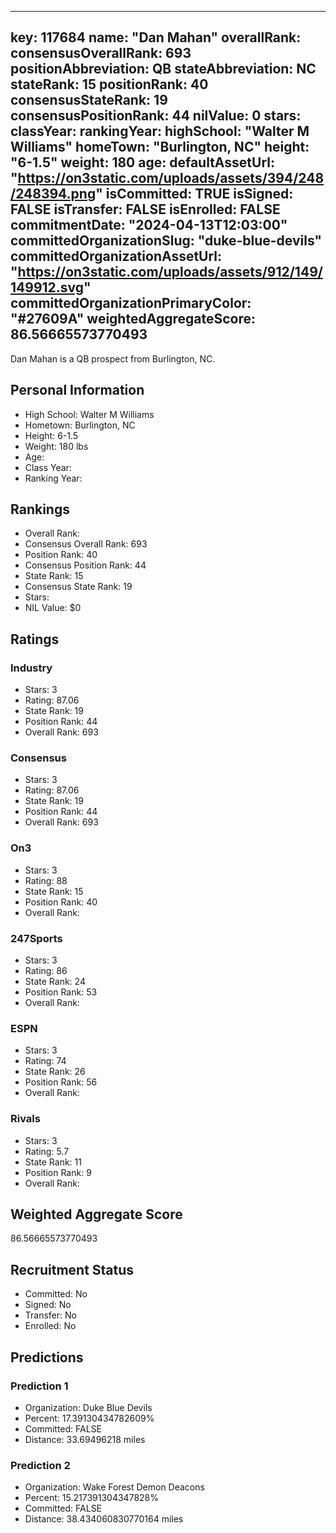 ---
  key: 117684
  name: "Dan Mahan"
  overallRank: 
  consensusOverallRank: 693
  positionAbbreviation: QB
  stateAbbreviation: NC
  stateRank: 15
  positionRank: 40
  consensusStateRank: 19
  consensusPositionRank: 44
  nilValue: 0
  stars: 
  classYear: 
  rankingYear: 
  highSchool: "Walter M Williams"
  homeTown: "Burlington, NC"
  height: "6-1.5"
  weight: 180
  age: 
  defaultAssetUrl: "https://on3static.com/uploads/assets/394/248/248394.png"
  isCommitted: TRUE
  isSigned: FALSE
  isTransfer: FALSE
  isEnrolled: FALSE
  commitmentDate: "2024-04-13T12:03:00"
  committedOrganizationSlug: "duke-blue-devils"
  committedOrganizationAssetUrl: "https://on3static.com/uploads/assets/912/149/149912.svg"
  committedOrganizationPrimaryColor: "#27609A"
  weightedAggregateScore: 86.56665573770493
  ---
  
  Dan Mahan is a QB prospect from Burlington, NC.
  
  ## Personal Information
  - High School: Walter M Williams
  - Hometown: Burlington, NC
  - Height: 6-1.5
  - Weight: 180 lbs
  - Age: 
  - Class Year: 
  - Ranking Year: 
  
  ## Rankings
  - Overall Rank: 
  - Consensus Overall Rank: 693
  - Position Rank: 40
  - Consensus Position Rank: 44
  - State Rank: 15
  - Consensus State Rank: 19
  - Stars: 
  - NIL Value: $0
  
  ## Ratings
  
  ### Industry
  - Stars: 3
  - Rating: 87.06
  - State Rank: 19
  - Position Rank: 44
  - Overall Rank: 693
  
  ### Consensus
  - Stars: 3
  - Rating: 87.06
  - State Rank: 19
  - Position Rank: 44
  - Overall Rank: 693
  
  ### On3
  - Stars: 3
  - Rating: 88
  - State Rank: 15
  - Position Rank: 40
  - Overall Rank: 
  
  ### 247Sports
  - Stars: 3
  - Rating: 86
  - State Rank: 24
  - Position Rank: 53
  - Overall Rank: 
  
  ### ESPN
  - Stars: 3
  - Rating: 74
  - State Rank: 26
  - Position Rank: 56
  - Overall Rank: 
  
  ### Rivals
  - Stars: 3
  - Rating: 5.7
  - State Rank: 11
  - Position Rank: 9
  - Overall Rank: 
  
  ## Weighted Aggregate Score
  86.56665573770493
  
  ## Recruitment Status
  - Committed: No
  - Signed: No
  - Transfer: No
  - Enrolled: No
  
  
  
  ## Predictions
  
  ### Prediction 1
  - Organization: Duke Blue Devils
  - Percent: 17.39130434782609%
  - Committed: FALSE
  - Distance: 33.69496218 miles
  
  ### Prediction 2
  - Organization: Wake Forest Demon Deacons
  - Percent: 15.217391304347828%
  - Committed: FALSE
  - Distance: 38.434060830770164 miles
  